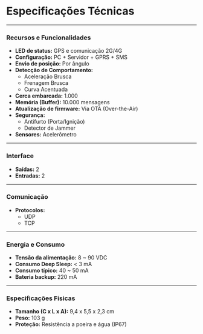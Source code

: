 # Especificações Técnicas

---

### Recursos e Funcionalidades

* **LED de status:** GPS e comunicação 2G/4G
* **Configuração:** PC + Servidor + GPRS + SMS
* **Envio de posição:** Por ângulo
* **Detecção de Comportamento:**
    * Aceleração Brusca
    * Frenagem Brusca
    * Curva Acentuada
* **Cerca embarcada:** 1.000
* **Memória (Buffer):** 10.000 mensagens
* **Atualização de firmware:** Via OTA (Over-the-Air)
* **Segurança:**
    * Antifurto (Porta/Ignição)
    * Detector de Jammer
* **Sensores:** Acelerômetro

---

### Interface

* **Saídas:** 2
* **Entradas:** 2

---

### Comunicação

* **Protocolos:**
    * UDP
    * TCP

---

### Energia e Consumo

* **Tensão da alimentação:** 8 ~ 90 VDC
* **Consumo Deep Sleep:** < 3 mA
* **Consumo típico:** 40 ~ 50 mA
* **Bateria backup:** 220 mA

---

### Especificações Físicas

* **Tamanho (C x L x A):** 9,4 x 5,5 x 2,3 cm
* **Peso:** 103 g
* **Proteção:** Resistência a poeira e água (IP67)
